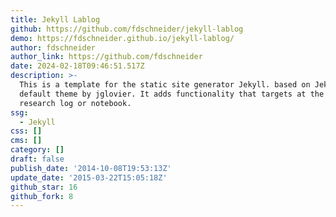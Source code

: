 ```yaml
---
title: Jekyll Lablog
github: https://github.com/fdschneider/jekyll-lablog
demo: https://fdschneider.github.io/jekyll-lablog/
author: fdschneider
author_link: https://github.com/fdschneider
date: 2024-02-18T09:46:51.517Z
description: >-
  This is a template for the static site generator Jekyll. based on Jekyll's
  default theme by jglovier. It adds functionality that targets at the use as a
  research log or notebook.
ssg:
  - Jekyll
css: []
cms: []
category: []
draft: false
publish_date: '2014-10-08T19:53:13Z'
update_date: '2015-03-22T15:05:18Z'
github_star: 16
github_fork: 8
---
```

